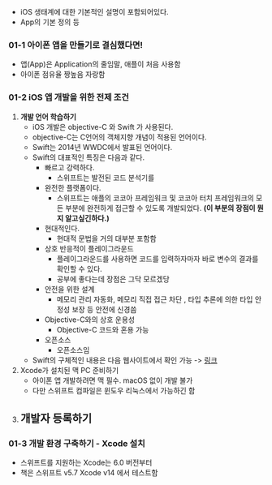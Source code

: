 
- iOS 생태계에 대한 기본적인 설명이 포함되어있다. 
- App의 기본 정의 등

### 01-1 아이폰 앱을 만들기로 결심했다면!
- 앱(App)은 Application의 줄임말, 애플이 처음 사용함
- 아이폰 점유율 짱높음 자랑함 

### 01-2 iOS 앱 개발을 위한 전제 조건
1. **개발 언어 학습하기**
	- iOS 개발은 objective-C 와 Swift 가 사용된다.
	- objective-C는 C언어의 객체지향 개념이 적용된 언어이다.
	- Swift는 2014년 WWDC에서 발표된 언어이다.
	- Swift의 대표적인 특징은 다음과 같다.
		- 빠르고 강력하다. 
			- 스위프트는 발전된 코드 분석기를
		- 완전한 플랫폼이다.
			- 스위프트는 애플의 코코아 프레임워크 및 코코아 터치 프레임워크의 모든 부분에 완전하게 접근할 수 있도록 개발되었다. **(이 부분의 장점이 뭔지 알고싶긴하다.)** 
		- 현대적인다.
			- 현대적 문법을 거의 대부분 포함함
		- 상호 반응적이 플레이그라운드
			- 플레이그라운드를 사용하면 코드를 입력하자마자 바로 변수의 결과를 확인할 수 있다.
			- 공부에 좋다는데 장점은 그닥 모르겠당
		- 안전을 위한 설계
			- 메모리 관리 자동화, 메모리 직접 접근 차단 , 타입 추론에 의한 타입 안정성 보장 등 안전에 신경씀
		- Objective-C와의 상호 운용성
			- Objective-C 코드와 혼용 가능
		- 오픈소스
			- 오픈소스임
	- Swift의 구체적인 내용은 다음 웹사이트에서 확인 가능 -> [링크](https://docs.swift.org/swift-book/documentation/the-swift-programming-language/)
2. Xcode가 설치된 맥 PC 준비하기
	- 아이폰 앱 개발하려면 맥 필수. macOS 없이 개발 불가
	- 다만 스위프트 컴파일은 윈도우 리눅스에서 가능하긴 함
3. 개발자 등록하기 
	- 

### 01-3 개발 환경 구축하기 - Xcode 설치
- 스위프트를 지원하는 Xcode는 6.0 버전부터
- 책은 스위프트 v5.7 Xcode v14 에서 테스트함

